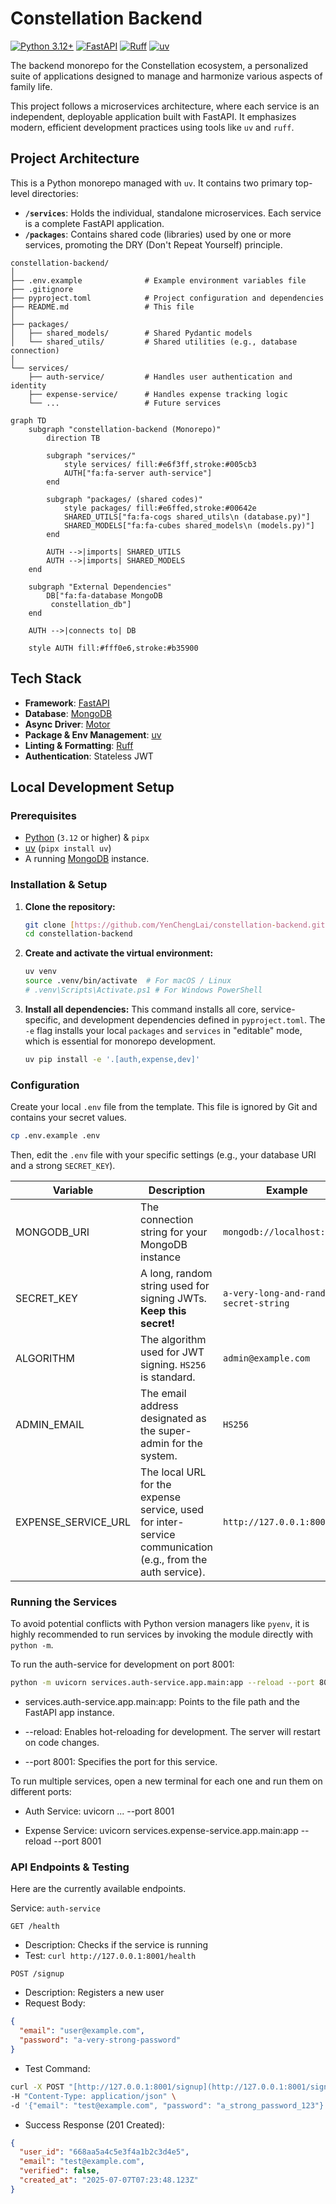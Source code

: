 # Constellation Backend

[![Python 3.12+](https://img.shields.io/badge/python-3.12+-blue.svg)](https://www.python.org/downloads/release/python-3120/)
[![FastAPI](https://img.shields.io/badge/FastAPI-0.111.0-blue)](https://fastapi.tiangolo.com/)
[![Ruff](https://img.shields.io/endpoint?url=https://raw.githubusercontent.com/astral-sh/ruff/main/assets/badge/v2.json)](https://github.com/astral-sh/ruff)
[![uv](https://img.shields.io/badge/uv-0.1.40-blue)](https://github.com/astral-sh/uv)

The backend monorepo for the Constellation ecosystem, a personalized suite of applications designed to manage and harmonize various aspects of family life.

This project follows a microservices architecture, where each service is an independent, deployable application built with FastAPI. It emphasizes modern, efficient development practices using tools like `uv` and `ruff`.

## Project Architecture

This is a Python monorepo managed with `uv`. It contains two primary top-level directories:

- **`/services`**: Holds the individual, standalone microservices. Each service is a complete FastAPI application.
- **`/packages`**: Contains shared code (libraries) used by one or more services, promoting the DRY (Don't Repeat Yourself) principle.

```
constellation-backend/
│
├── .env.example              # Example environment variables file
├── .gitignore
├── pyproject.toml            # Project configuration and dependencies
├── README.md                 # This file
│
├── packages/
│   ├── shared_models/        # Shared Pydantic models
│   └── shared_utils/         # Shared utilities (e.g., database connection)
│
└── services/
    ├── auth-service/         # Handles user authentication and identity
    ├── expense-service/      # Handles expense tracking logic
    └── ...                   # Future services
```

```mermaid
graph TD
    subgraph "constellation-backend (Monorepo)"
        direction TB

        subgraph "services/"
            style services/ fill:#e6f3ff,stroke:#005cb3
            AUTH["fa:fa-server auth-service"]
        end

        subgraph "packages/ (shared codes)"
            style packages/ fill:#e6ffed,stroke:#00642e
            SHARED_UTILS["fa:fa-cogs shared_utils\n (database.py)"]
            SHARED_MODELS["fa:fa-cubes shared_models\n (models.py)"]
        end

        AUTH -->|imports| SHARED_UTILS
        AUTH -->|imports| SHARED_MODELS
    end

    subgraph "External Dependencies"
        DB["fa:fa-database MongoDB 
         constellation_db"]
    end

    AUTH -->|connects to| DB

    style AUTH fill:#fff0e6,stroke:#b35900
```

## Tech Stack

- **Framework**: [FastAPI](https://fastapi.tiangolo.com/)
- **Database**: [MongoDB](https://www.mongodb.com/)
- **Async Driver**: [Motor](https://motor.readthedocs.io/en/stable/)
- **Package & Env Management**: [uv](https://github.com/astral-sh/uv)
- **Linting & Formatting**: [Ruff](https://github.com/astral-sh/ruff)
- **Authentication**: Stateless JWT

## Local Development Setup

### Prerequisites

- [Python](https://www.python.org/) (`3.12` or higher) & `pipx`
- [uv](https://github.com/astral-sh/uv) (`pipx install uv`)
- A running [MongoDB](https://www.mongodb.com/try/download/community) instance.

### Installation & Setup

1. **Clone the repository:**

    ```bash
    git clone [https://github.com/YenChengLai/constellation-backend.git](https://github.com/YenChengLai/constellation-backend.git)
    cd constellation-backend
    ```

2. **Create and activate the virtual environment:**

    ```bash
    uv venv
    source .venv/bin/activate  # For macOS / Linux
    # .venv\Scripts\Activate.ps1 # For Windows PowerShell
    ```

3. **Install all dependencies:**
    This command installs all core, service-specific, and development dependencies defined in `pyproject.toml`. The `-e` flag installs your local `packages` and `services` in "editable" mode, which is essential for monorepo development.

    ```bash
    uv pip install -e '.[auth,expense,dev]'
    ```

### Configuration

Create your local `.env` file from the template. This file is ignored by Git and contains your secret values.

```bash
cp .env.example .env
```

Then, edit the `.env` file with your specific settings (e.g., your database URI and a strong `SECRET_KEY`).

|Variable|Description|Example|
|---|---|---|
|MONGODB_URI|The connection string for your MongoDB instance| `mongodb://localhost:27017`|
|SECRET_KEY|A long, random string used for signing JWTs. <b>Keep this secret!</b>|`a-very-long-and-random-secret-string`|
|ALGORITHM|The algorithm used for JWT signing. `HS256` is standard.|`admin@example.com`|
|ADMIN_EMAIL|The email address designated as the super-admin for the system.|`HS256`|
|EXPENSE_SERVICE_URL| The local URL for the expense service, used for inter-service communication (e.g., from the auth service).|`http://127.0.0.1:8001`|

### Running the Services

To avoid potential conflicts with Python version managers like `pyenv`, it is highly recommended to run services by invoking the module directly with `python -m`.

To run the auth-service for development on port 8001:

```bash
python -m uvicorn services.auth-service.app.main:app --reload --port 8001
```

- services.auth-service.app.main:app: Points to the file path and the FastAPI app instance.

- --reload: Enables hot-reloading for development. The server will restart on code changes.

- --port 8001: Specifies the port for this service.

To run multiple services, open a new terminal for each one and run them on different ports:

- Auth Service: uvicorn ... --port 8001

- Expense Service: uvicorn services.expense-service.app.main:app --reload --port 8001

### API Endpoints & Testing

Here are the currently available endpoints.

Service: `auth-service`

`GET /health`

- Description: Checks if the service is running
- Test: `curl http://127.0.0.1:8001/health`

`POST /signup`

- Description: Registers a new user
- Request Body:

```json
{
  "email": "user@example.com",
  "password": "a-very-strong-password"
}
```

- Test Command:

```bash
curl -X POST "[http://127.0.0.1:8001/signup](http://127.0.0.1:8001/signup)" \
-H "Content-Type: application/json" \
-d '{"email": "test@example.com", "password": "a_strong_password_123"}'
```

- Success Response (201 Created):

```json
{
  "user_id": "668aa5a4c5e3f4a1b2c3d4e5",
  "email": "test@example.com",
  "verified": false,
  "created_at": "2025-07-07T07:23:48.123Z"
}
```
